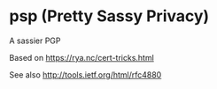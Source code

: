 # psp (Pretty Sassy Privacy)

A sassier PGP

Based on https://rya.nc/cert-tricks.html

See also http://tools.ietf.org/html/rfc4880
